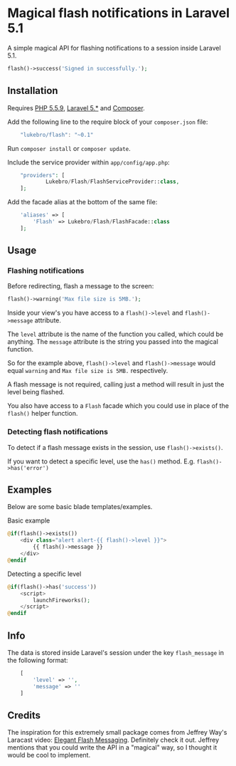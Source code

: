 # Magical flash notifications in Laravel 5.1

A simple magical API for flashing notifications to a session inside Laravel 5.1.

```php
flash()->success('Signed in successfully.');
```

## Installation

Requires [PHP 5.5.9](http://php.net), [Laravel 5.*](http://github.com/laravel/laravel) and [Composer](http://getcomposer.org).

Add the following line to the require block of your `composer.json` file: 
```js
	"lukebro/flash": "~0.1"
```

Run `composer install` or `composer update`.

Include the service provider within `app/config/app.php`:
```php
	"providers": [
			Lukebro/Flash/FlashServiceProvider::class,
	];
```

Add the facade alias at the bottom of the same file:
```php
	'aliases' => [
	    'Flash' => Lukebro/Flash/FlashFacade::class
	];
```

## Usage

### Flashing notifications

Before redirecting, flash a message to the screen:

```php
flash()->warning('Max file size is 5MB.');
```

Inside your view's you have access to a `flash()->level` and `flash()->message` attribute.

The `level` attribute is the name of the function you called, which could be anything.
The `message` attribute is the string you passed into the magical function.

So for the example above, `flash()->level` and `flash()->message` would equal `warning` and `Max file size is 5MB.` respectively.

A flash message is not required, calling just a method will result in just the level being flashed.

You also have access to a `Flash` facade which you could use in place of the `flash()` helper function.

### Detecting flash notifications

To detect if a flash message exists in the session, use `flash()->exists()`.

If you want to detect a specific level, use the `has()` method.  E.g. `flash()->has('error')`

## Examples

Below are some basic blade templates/examples.


Basic example
```php
@if(flash()->exists())
	<div class="alert alert-{{ flash()->level }}">
		{{ flash()->message }}
	</div>
@endif
```

Detecting a specific level
```php
@if(flash()->has('success'))
	<script>
		launchFireworks();
	</script>
@endif
```

## Info

The data is stored inside Laravel's session under the key `flash_message` in the following format:

```php
	[
		'level' => '',
		'message' => ''
	]
```

## Credits

The inspiration for this extremely small package comes from Jeffrey Way's Laracast video: [Elegant Flash Messaging](https://laracasts.com/series/build-project-flyer-with-me/episodes/9).
Definitely check it out.  Jeffrey mentions that you could write the API in a "magical" way, so I thought it would be cool to implement.
